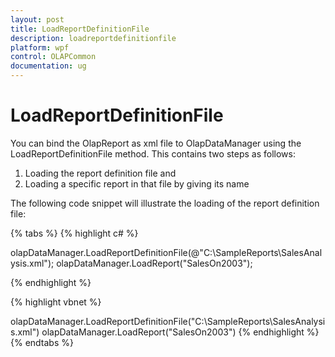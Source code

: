 ```yaml
---
layout: post
title: LoadReportDefinitionFile
description: loadreportdefinitionfile
platform: wpf
control: OLAPCommon
documentation: ug
---
```


# LoadReportDefinitionFile



You can bind the OlapReport as xml file to OlapDataManager using the LoadReportDefinitionFile method. This contains two steps as follows:

1. Loading the report definition file and
2. Loading a specific report in that file by giving its name



The following code snippet will illustrate the loading of the report definition file:


{% tabs %}
{% highlight c# %}

olapDataManager.LoadReportDefinitionFile(@"C:\SampleReports\SalesAnalysis.xml");
olapDataManager.LoadReport("SalesOn2003");

{% endhighlight  %}

{% highlight vbnet %}

olapDataManager.LoadReportDefinitionFile("C:\SampleReports\SalesAnalysis.xml")
olapDataManager.LoadReport("SalesOn2003")
{% endhighlight  %}
{% endtabs %}

